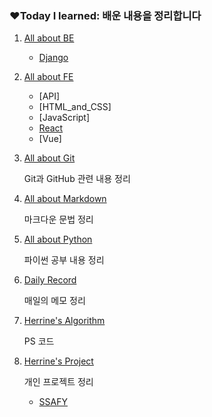 ### ❤️Today I learned: 배운 내용을 정리합니다



1. [All about BE](https://github.com/HerrineKim/TIL/tree/master/All%20about%20BE/All%20about%20Django)

   - [Django](https://github.com/HerrineKim/TIL/tree/master/Django)

2. [All about FE](https://github.com/HerrineKim/TIL/tree/master/All%20about%20FE)

   - [API]
   - [HTML_and_CSS]
   - [JavaScript]
   - [React](https://github.com/HerrineKim/TIL/tree/master/All%20about%20FE/React/%5B%EC%9D%B8%ED%94%84%EB%9F%B0%5D%EC%B2%98%EC%9D%8C%EB%A7%8C%EB%82%98%EB%8A%94%EB%A6%AC%EC%95%A1%ED%8A%B8)
   - [Vue]

3. [All about Git](https://github.com/HerrineKim/TIL/tree/master/All%20about%20Git/git%20and%20github(%EC%A2%85%ED%95%A9))

   Git과 GitHub 관련 내용 정리

4. [All about Markdown](https://github.com/HerrineKim/TIL/tree/master/All%20about%20Markdown)

   마크다운 문법 정리

5. [All about Python](https://github.com/HerrineKim/TIL/tree/master/All%20about%20Python/02_python)

   파이썬 공부 내용 정리

6. [Daily Record](https://github.com/HerrineKim/TIL/tree/master/Daily%20Record)

   매일의 메모 정리

7. [Herrine's Algorithm](https://github.com/HerrineKim/TIL/tree/master/Herrine's%20Algorithm)

   PS 코드

8. [Herrine's Project](https://github.com/HerrineKim/TIL/tree/master/Herrine's%20Project/S.F)

   개인 프로젝트 정리

   - [SSAFY](https://github.com/HerrineKim/TIL/tree/master/Herrine's%20Project/SSAFY)
